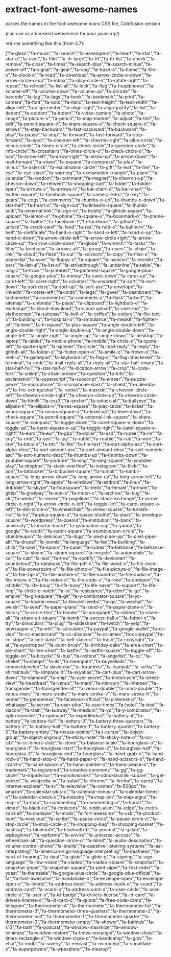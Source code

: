# extract-font-awesome-names
parses the names in the font-awesome icons CSS file, Coldfusion version

(can use as a backend webservice for your javascript)

returns something like this (from 4.7):

["fa-glass","fa-music","fa-search","fa-envelope-o","fa-heart","fa-star","fa-star-o","fa-user","fa-film","fa-th-large","fa-th","fa-th-list","fa-check","fa-remove","fa-close","fa-times","fa-search-plus","fa-search-minus","fa-power-off","fa-signal","fa-gear","fa-cog","fa-trash-o","fa-home","fa-file-o","fa-clock-o","fa-road","fa-download","fa-arrow-circle-o-down","fa-arrow-circle-o-up","fa-inbox","fa-play-circle-o","fa-rotate-right","fa-repeat","fa-refresh","fa-list-alt","fa-lock","fa-flag","fa-headphones","fa-volume-off","fa-volume-down","fa-volume-up","fa-qrcode","fa-barcode","fa-tag","fa-tags","fa-book","fa-bookmark","fa-print","fa-camera","fa-font","fa-bold","fa-italic","fa-text-height","fa-text-width","fa-align-left","fa-align-center","fa-align-right","fa-align-justify","fa-list","fa-dedent","fa-outdent","fa-indent","fa-video-camera","fa-photo","fa-image","fa-picture-o","fa-pencil","fa-map-marker","fa-adjust","fa-tint","fa-edit","fa-pencil-square-o","fa-share-square-o","fa-check-square-o","fa-arrows","fa-step-backward","fa-fast-backward","fa-backward","fa-play","fa-pause","fa-stop","fa-forward","fa-fast-forward","fa-step-forward","fa-eject","fa-chevron-left","fa-chevron-right","fa-plus-circle","fa-minus-circle","fa-times-circle","fa-check-circle","fa-question-circle","fa-info-circle","fa-crosshairs","fa-times-circle-o","fa-check-circle-o","fa-ban","fa-arrow-left","fa-arrow-right","fa-arrow-up","fa-arrow-down","fa-mail-forward","fa-share","fa-expand","fa-compress","fa-plus","fa-minus","fa-asterisk","fa-exclamation-circle","fa-gift","fa-leaf","fa-fire","fa-eye","fa-eye-slash","fa-warning","fa-exclamation-triangle","fa-plane","fa-calendar","fa-random","fa-comment","fa-magnet","fa-chevron-up","fa-chevron-down","fa-retweet","fa-shopping-cart","fa-folder","fa-folder-open","fa-arrows-v","fa-arrows-h","fa-bar-chart-o","fa-bar-chart","fa-twitter-square","fa-facebook-square","fa-camera-retro","fa-key","fa-gears","fa-cogs","fa-comments","fa-thumbs-o-up","fa-thumbs-o-down","fa-star-half","fa-heart-o","fa-sign-out","fa-linkedin-square","fa-thumb-tack","fa-external-link","fa-sign-in","fa-trophy","fa-github-square","fa-upload","fa-lemon-o","fa-phone","fa-square-o","fa-bookmark-o","fa-phone-square","fa-twitter","fa-facebook-f","fa-facebook","fa-github","fa-unlock","fa-credit-card","fa-feed","fa-rss","fa-hdd-o","fa-bullhorn","fa-bell","fa-certificate","fa-hand-o-right","fa-hand-o-left","fa-hand-o-up","fa-hand-o-down","fa-arrow-circle-left","fa-arrow-circle-right","fa-arrow-circle-up","fa-arrow-circle-down","fa-globe","fa-wrench","fa-tasks","fa-filter","fa-briefcase","fa-arrows-alt","fa-group","fa-users","fa-chain","fa-link","fa-cloud","fa-flask","fa-cut","fa-scissors","fa-copy","fa-files-o","fa-paperclip","fa-save","fa-floppy-o","fa-square","fa-navicon","fa-reorder","fa-bars","fa-list-ul","fa-list-ol","fa-strikethrough","fa-underline","fa-table","fa-magic","fa-truck","fa-pinterest","fa-pinterest-square","fa-google-plus-square","fa-google-plus","fa-money","fa-caret-down","fa-caret-up","fa-caret-left","fa-caret-right","fa-columns","fa-unsorted","fa-sort","fa-sort-down","fa-sort-desc","fa-sort-up","fa-sort-asc","fa-envelope","fa-linkedin","fa-rotate-left","fa-undo","fa-legal","fa-gavel","fa-dashboard","fa-tachometer","fa-comment-o","fa-comments-o","fa-flash","fa-bolt","fa-sitemap","fa-umbrella","fa-paste","fa-clipboard","fa-lightbulb-o","fa-exchange","fa-cloud-download","fa-cloud-upload","fa-user-md","fa-stethoscope","fa-suitcase","fa-bell-o","fa-coffee","fa-cutlery","fa-file-text-o","fa-building-o","fa-hospital-o","fa-ambulance","fa-medkit","fa-fighter-jet","fa-beer","fa-h-square","fa-plus-square","fa-angle-double-left","fa-angle-double-right","fa-angle-double-up","fa-angle-double-down","fa-angle-left","fa-angle-right","fa-angle-up","fa-angle-down","fa-desktop","fa-laptop","fa-tablet","fa-mobile-phone","fa-mobile","fa-circle-o","fa-quote-left","fa-quote-right","fa-spinner","fa-circle","fa-mail-reply","fa-reply","fa-github-alt","fa-folder-o","fa-folder-open-o","fa-smile-o","fa-frown-o","fa-meh-o","fa-gamepad","fa-keyboard-o","fa-flag-o","fa-flag-checkered","fa-terminal","fa-code","fa-mail-reply-all","fa-reply-all","fa-star-half-empty","fa-star-half-full","fa-star-half-o","fa-location-arrow","fa-crop","fa-code-fork","fa-unlink","fa-chain-broken","fa-question","fa-info","fa-exclamation","fa-superscript","fa-subscript","fa-eraser","fa-puzzle-piece","fa-microphone","fa-microphone-slash","fa-shield","fa-calendar-o","fa-fire-extinguisher","fa-rocket","fa-maxcdn","fa-chevron-circle-left","fa-chevron-circle-right","fa-chevron-circle-up","fa-chevron-circle-down","fa-html5","fa-css3","fa-anchor","fa-unlock-alt","fa-bullseye","fa-ellipsis-h","fa-ellipsis-v","fa-rss-square","fa-play-circle","fa-ticket","fa-minus-square","fa-minus-square-o","fa-level-up","fa-level-down","fa-check-square","fa-pencil-square","fa-external-link-square","fa-share-square","fa-compass","fa-toggle-down","fa-caret-square-o-down","fa-toggle-up","fa-caret-square-o-up","fa-toggle-right","fa-caret-square-o-right","fa-euro","fa-eur","fa-gbp","fa-dollar","fa-usd","fa-rupee","fa-inr","fa-cny","fa-rmb","fa-yen","fa-jpy","fa-ruble","fa-rouble","fa-rub","fa-won","fa-krw","fa-bitcoin","fa-btc","fa-file","fa-file-text","fa-sort-alpha-asc","fa-sort-alpha-desc","fa-sort-amount-asc","fa-sort-amount-desc","fa-sort-numeric-asc","fa-sort-numeric-desc","fa-thumbs-up","fa-thumbs-down","fa-youtube-square","fa-youtube","fa-xing","fa-xing-square","fa-youtube-play","fa-dropbox","fa-stack-overflow","fa-instagram","fa-flickr","fa-adn","fa-bitbucket","fa-bitbucket-square","fa-tumblr","fa-tumblr-square","fa-long-arrow-down","fa-long-arrow-up","fa-long-arrow-left","fa-long-arrow-right","fa-apple","fa-windows","fa-android","fa-linux","fa-dribbble","fa-skype","fa-foursquare","fa-trello","fa-female","fa-male","fa-gittip","fa-gratipay","fa-sun-o","fa-moon-o","fa-archive","fa-bug","fa-vk","fa-weibo","fa-renren","fa-pagelines","fa-stack-exchange","fa-arrow-circle-o-right","fa-arrow-circle-o-left","fa-toggle-left","fa-caret-square-o-left","fa-dot-circle-o","fa-wheelchair","fa-vimeo-square","fa-turkish-lira","fa-try","fa-plus-square-o","fa-space-shuttle","fa-slack","fa-envelope-square","fa-wordpress","fa-openid","fa-institution","fa-bank","fa-university","fa-mortar-board","fa-graduation-cap","fa-yahoo","fa-google","fa-reddit","fa-reddit-square","fa-stumbleupon-circle","fa-stumbleupon","fa-delicious","fa-digg","fa-pied-piper-pp","fa-pied-piper-alt","fa-drupal","fa-joomla","fa-language","fa-fax","fa-building","fa-child","fa-paw","fa-spoon","fa-cube","fa-cubes","fa-behance","fa-behance-square","fa-steam","fa-steam-square","fa-recycle","fa-automobile","fa-car","fa-cab","fa-taxi","fa-tree","fa-spotify","fa-deviantart","fa-soundcloud","fa-database","fa-file-pdf-o","fa-file-word-o","fa-file-excel-o","fa-file-powerpoint-o","fa-file-photo-o","fa-file-picture-o","fa-file-image-o","fa-file-zip-o","fa-file-archive-o","fa-file-sound-o","fa-file-audio-o","fa-file-movie-o","fa-file-video-o","fa-file-code-o","fa-vine","fa-codepen","fa-jsfiddle","fa-life-bouy","fa-life-buoy","fa-life-saver","fa-support","fa-life-ring","fa-circle-o-notch","fa-ra","fa-resistance","fa-rebel","fa-ge","fa-empire","fa-git-square","fa-git","fa-y-combinator-square","fa-yc-square","fa-hacker-news","fa-tencent-weibo","fa-qq","fa-wechat","fa-weixin","fa-send","fa-paper-plane","fa-send-o","fa-paper-plane-o","fa-history","fa-circle-thin","fa-header","fa-paragraph","fa-sliders","fa-share-alt","fa-share-alt-square","fa-bomb","fa-soccer-ball-o","fa-futbol-o","fa-tty","fa-binoculars","fa-plug","fa-slideshare","fa-twitch","fa-yelp","fa-newspaper-o","fa-wifi","fa-calculator","fa-paypal","fa-google-wallet","fa-cc-visa","fa-cc-mastercard","fa-cc-discover","fa-cc-amex","fa-cc-paypal","fa-cc-stripe","fa-bell-slash","fa-bell-slash-o","fa-trash","fa-copyright","fa-at","fa-eyedropper","fa-paint-brush","fa-birthday-cake","fa-area-chart","fa-pie-chart","fa-line-chart","fa-lastfm","fa-lastfm-square","fa-toggle-off","fa-toggle-on","fa-bicycle","fa-bus","fa-ioxhost","fa-angellist","fa-cc","fa-shekel","fa-sheqel","fa-ils","fa-meanpath","fa-buysellads","fa-connectdevelop","fa-dashcube","fa-forumbee","fa-leanpub","fa-sellsy","fa-shirtsinbulk","fa-simplybuilt","fa-skyatlas","fa-cart-plus","fa-cart-arrow-down","fa-diamond","fa-ship","fa-user-secret","fa-motorcycle","fa-street-view","fa-heartbeat","fa-venus","fa-mars","fa-mercury","fa-intersex","fa-transgender","fa-transgender-alt","fa-venus-double","fa-mars-double","fa-venus-mars","fa-mars-stroke","fa-mars-stroke-v","fa-mars-stroke-h","fa-neuter","fa-genderless","fa-facebook-official","fa-pinterest-p","fa-whatsapp","fa-server","fa-user-plus","fa-user-times","fa-hotel","fa-bed","fa-viacoin","fa-train","fa-subway","fa-medium","fa-yc","fa-y-combinator","fa-optin-monster","fa-opencart","fa-expeditedssl","fa-battery-4","fa-battery","fa-battery-full","fa-battery-3","fa-battery-three-quarters","fa-battery-2","fa-battery-half","fa-battery-1","fa-battery-quarter","fa-battery-0","fa-battery-empty","fa-mouse-pointer","fa-i-cursor","fa-object-group","fa-object-ungroup","fa-sticky-note","fa-sticky-note-o","fa-cc-jcb","fa-cc-diners-club","fa-clone","fa-balance-scale","fa-hourglass-o","fa-hourglass-1","fa-hourglass-start","fa-hourglass-2","fa-hourglass-half","fa-hourglass-3","fa-hourglass-end","fa-hourglass","fa-hand-grab-o","fa-hand-rock-o","fa-hand-stop-o","fa-hand-paper-o","fa-hand-scissors-o","fa-hand-lizard-o","fa-hand-spock-o","fa-hand-pointer-o","fa-hand-peace-o","fa-trademark","fa-registered","fa-creative-commons","fa-gg","fa-gg-circle","fa-tripadvisor","fa-odnoklassniki","fa-odnoklassniki-square","fa-get-pocket","fa-wikipedia-w","fa-safari","fa-chrome","fa-firefox","fa-opera","fa-internet-explorer","fa-tv","fa-television","fa-contao","fa-500px","fa-amazon","fa-calendar-plus-o","fa-calendar-minus-o","fa-calendar-times-o","fa-calendar-check-o","fa-industry","fa-map-pin","fa-map-signs","fa-map-o","fa-map","fa-commenting","fa-commenting-o","fa-houzz","fa-vimeo","fa-black-tie","fa-fonticons","fa-reddit-alien","fa-edge","fa-credit-card-alt","fa-codiepie","fa-modx","fa-fort-awesome","fa-usb","fa-product-hunt","fa-mixcloud","fa-scribd","fa-pause-circle","fa-pause-circle-o","fa-stop-circle","fa-stop-circle-o","fa-shopping-bag","fa-shopping-basket","fa-hashtag","fa-bluetooth","fa-bluetooth-b","fa-percent","fa-gitlab","fa-wpbeginner","fa-wpforms","fa-envira","fa-universal-access","fa-wheelchair-alt","fa-question-circle-o","fa-blind","fa-audio-description","fa-volume-control-phone","fa-braille","fa-assistive-listening-systems","fa-asl-interpreting","fa-american-sign-language-interpreting","fa-deafness","fa-hard-of-hearing","fa-deaf","fa-glide","fa-glide-g","fa-signing","fa-sign-language","fa-low-vision","fa-viadeo","fa-viadeo-square","fa-snapchat","fa-snapchat-ghost","fa-snapchat-square","fa-pied-piper","fa-first-order","fa-yoast","fa-themeisle","fa-google-plus-circle","fa-google-plus-official","fa-fa","fa-font-awesome","fa-handshake-o","fa-envelope-open","fa-envelope-open-o","fa-linode","fa-address-book","fa-address-book-o","fa-vcard","fa-address-card","fa-vcard-o","fa-address-card-o","fa-user-circle","fa-user-circle-o","fa-user-o","fa-id-badge","fa-drivers-license","fa-id-card","fa-drivers-license-o","fa-id-card-o","fa-quora","fa-free-code-camp","fa-telegram","fa-thermometer-4","fa-thermometer","fa-thermometer-full","fa-thermometer-3","fa-thermometer-three-quarters","fa-thermometer-2","fa-thermometer-half","fa-thermometer-1","fa-thermometer-quarter","fa-thermometer-0","fa-thermometer-empty","fa-shower","fa-bathtub","fa-s15","fa-bath","fa-podcast","fa-window-maximize","fa-window-minimize","fa-window-restore","fa-times-rectangle","fa-window-close","fa-times-rectangle-o","fa-window-close-o","fa-bandcamp","fa-grav","fa-etsy","fa-imdb","fa-ravelry","fa-eercast","fa-microchip","fa-snowflake-o","fa-superpowers","fa-wpexplorer","fa-meetup"] 

